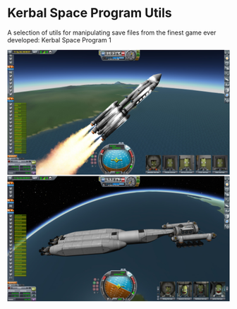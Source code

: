 # Kerbal Space Program Utils

A selection of utils for manipulating save files from the finest game ever developed: Kerbal Space Program 1

<img src="content/20221115153537_1.jpg"/>

<img src="content/20221103125402_1.jpg"/>


